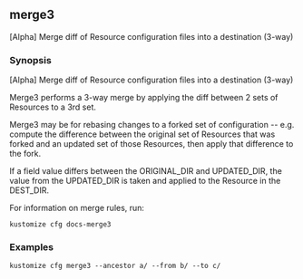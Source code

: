 ## merge3

[Alpha] Merge diff of Resource configuration files into a destination (3-way)

### Synopsis

[Alpha] Merge diff of Resource configuration files into a destination (3-way)

Merge3 performs a 3-way merge by applying the diff between 2 sets of Resources to a 3rd set.

Merge3 may be for rebasing changes to a forked set of configuration -- e.g. compute the difference between the original
set of Resources that was forked and an updated set of those Resources, then apply that difference to the fork.

If a field value differs between the ORIGINAL_DIR and UPDATED_DIR, the value from the UPDATED_DIR is taken and applied
to the Resource in the DEST_DIR.

For information on merge rules, run:

	kustomize cfg docs-merge3

### Examples

    kustomize cfg merge3 --ancestor a/ --from b/ --to c/